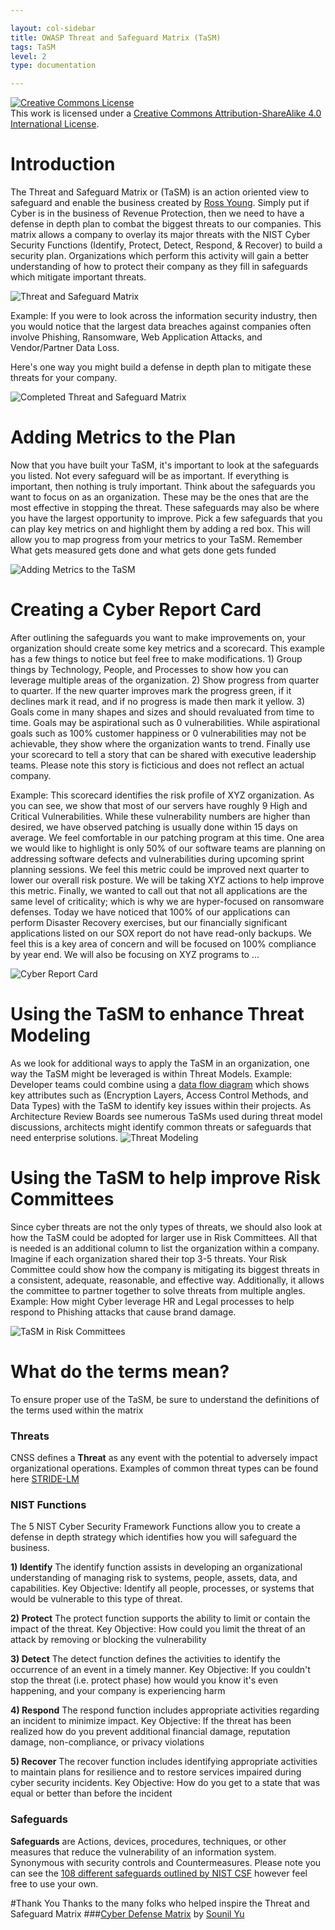```yaml
---

layout: col-sidebar
title: OWASP Threat and Safeguard Matrix (TaSM)
tags: TaSM
level: 2
type: documentation

---
```

<a rel="license" href="http://creativecommons.org/licenses/by-sa/4.0/"><img alt="Creative Commons License" style="border-width:0" src="https://i.creativecommons.org/l/by-sa/4.0/88x31.png" /></a><br />This work is licensed under a <a rel="license" href="http://creativecommons.org/licenses/by-sa/4.0/">Creative Commons Attribution-ShareAlike 4.0 International License</a>.

# Introduction
The Threat and Safeguard Matrix or (TaSM) is an action oriented view to safeguard and enable the business created by [Ross Young](https://www.linkedin.com/in/mrrossyoung/).  Simply put if Cyber is in the business of Revenue Protection, then we need to have a defense in depth plan to combat the biggest threats to our companies.  This matrix allows a company to overlay its major threats with the NIST Cyber Security Functions (Identify, Protect, Detect, Respond, & Recover) to build a security plan.  Organizations which perform this activity will gain a better understanding of how to protect their company as they fill in safeguards which mitigate important threats.  

![Threat and Safeguard Matrix](assets/images/TaSM.png)

Example: If you were to look across the information security industry, then you would notice that the largest data breaches against companies often involve Phishing, Ransomware, Web Application Attacks, and Vendor/Partner Data Loss. 

Here's one way you might build a defense in depth plan to mitigate these threats for your company.

![Completed Threat and Safeguard Matrix](assets/images/CompletedTaSM.png)

# Adding Metrics to the Plan
Now that you have built your TaSM, it's important to look at the safeguards you listed.  Not every safeguard will be as important.  If everything is important, then nothing is truly important.  Think about the safeguards you want to focus on as an organization.  These may be the ones that are the most effective in stopping the threat.  These safeguards may also be where you have the largest opportunity to improve.  Pick a few safeguards that you can play key metrics on and highlight them by adding a red box.  This will allow you to map progress from your metrics to your TaSM.  Remember What gets measured gets done and what gets done gets funded

![Adding Metrics to the TaSM](assets/images/MetricsMatrix.png)

# Creating a Cyber Report Card
After outlining the safeguards you want to make improvements on, your organization should create some key metrics and a scorecard.  This example has a few things to notice but feel free to make modifications. 1) Group things by Technology, People, and Processes to show how you can leverage multiple areas of the organization.  2) Show progress from quarter to quarter.  If the new quarter improves mark the progress green, if it declines mark it read, and if no progress is made then mark it yellow.  3) Goals come in many shapes and sizes and should revaluated from time to time.  Goals may be aspirational such as 0 vulnerabilities.  While aspirational goals such as 100% customer happiness or 0 vulnerabilities may not be achievable, they show where the organization wants to trend.  Finally use your scorecard to tell a story that can be shared with executive leadership teams.  Please note this story is ficticious and does not reflect an actual company.

Example: This scorecard identifies the risk profile of XYZ organization.  As you can see, we show that most of our servers have roughly 9 High and Critical Vulnerabilities.  While these vulnerability numbers are higher than desired, we have observed patching is usually done within 15 days on average.  We feel comfortable in our patching program at this time.  One area we would like to highlight is only 50% of our software teams are planning on addressing software defects and vulnerabilities during upcoming sprint planning sessions.  We feel this metric could be improved next quarter to lower our overall risk posture.  We will be taking XYZ actions to help improve this metric.  Finally, we wanted to call out that not all applications are the same level of criticality; which is why we are hyper-focused on ransomware defenses.  Today we have noticed that 100% of our applications can perform Disaster Recovery exercises, but our financially significant applications listed on our SOX report do not have read-only backups. We feel this is a key area of concern and will be focused on 100% compliance by year end.  We will also be focusing on XYZ programs to ...

![Cyber Report Card](assets/images/CyberReportCard.png)

# Using the TaSM to enhance Threat Modeling
As we look for additional ways to apply the TaSM in an organization, one way the TaSM might be leveraged is within Threat Models.  Example: Developer teams could combine using a [data flow diagram](https://d1.awsstatic.com/whitepapers/compliance/pci-dss-compliance-on-aws.pdf?did=wp_card&trk=wp_card) which shows key attributes such as (Encryption Layers, Access Control Methods, and Data Types) with the TaSM to identify key issues within their projects.  As Architecture Review Boards see numerous TaSMs used during threat model discussions, architects might identify common threats or safeguards that need enterprise solutions.
![Threat Modeling](assets/images/ThreatModeling.png)

# Using the TaSM to help improve Risk Committees
Since cyber threats are not the only types of threats, we should also look at how the TaSM could be adopted for larger use in Risk Committees.  All that is needed is an additional column to list the organization within a company.  Imagine if each organization shared their top 3-5 threats.  Your Risk Committee could show how the company is mitigating its biggest threats in a consistent, adequate, reasonable, and effective way.  Additionally, it allows the committee to partner together to solve threats from multiple angles.  Example: How might Cyber leverage HR and Legal processes to help respond to Phishing attacks that cause brand damage.

![TaSM in Risk Committees](assets/images/TaSMRiskCommittee.png)

# What do the terms mean?
To ensure proper use of the TaSM, be sure to understand the definitions of the terms used within the matrix

### Threats
CNSS defines a **Threat** as any event with the potential to adversely impact organizational operations.
Examples of common threat types can be found here [STRIDE-LM](assets/images/StrideLM.png "STRIDE-LM")

### NIST Functions
The 5 NIST Cyber Security Framework Functions allow you to create a defense in depth strategy which identifies how you will safeguard the business.  

**1) Identify**
The identify function assists in developing an organizational understanding of managing risk to systems, people, assets, data, and capabilities.  Key Objective: Identify all people, processes, or systems that would be vulnerable to this type of threat.  

**2) Protect**
The protect function supports the ability to limit or contain the impact of the threat. Key Objective: How could you limit the threat of an attack by removing or blocking the vulnerability

**3) Detect**
The detect function defines the activities to identify the occurrence of an event in a timely manner.  Key Objective: If you couldn't stop the threat (i.e. protect phase) how would you know it's even happening, and your company is experiencing harm

**4) Respond**
The respond function includes appropriate activities regarding an incident to minimize impact.  Key Objective: If the threat has been realized how do you prevent additional financial damage, reputation damage, non-compliance, or privacy violations 

**5) Recover**
The recover function includes identifying appropriate activities to maintain plans for resilience and to restore services impaired during cyber security incidents.  Key Objective: How do you get to a state that was equal or better than before the incident

### Safeguards
**Safeguards** are Actions, devices, procedures, techniques, or other measures that reduce the vulnerability of an information system. Synonymous with security controls and Countermeasures.  Please note you can see the [108 different safeguards outlined by NIST CSF](https://github.com/OWASP/www-project-threat-and-safeguard-matrix/blob/main/Nist_CSF_Safeguards) however feel free to use your own.

#Thank You
Thanks to the many folks who helped inspire the Threat and Safeguard Matrix
###[Cyber Defense Matrix](https://owasp.org/www-project-cyber-defense-matrix/) by [Sounil Yu](https://www.linkedin.com/in/sounil/)
